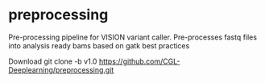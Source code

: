 # preprocessing
Pre-processing pipeline for VISION variant caller.  Pre-processes fastq files into analysis ready bams based on gatk best practices 

Download
git clone -b v1.0 https://github.com/CGL-Deeplearning/preprocessing.git